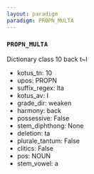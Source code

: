 ```yaml
---
layout: paradigm
paradigm: PROPN_MULTA
---
```

### ` PROPN_MULTA `

Dictionary class 10 back t~l
* kotus_tn: 10
* upos: PROPN
* suffix_regex: lta
* kotus_av: I
* grade_dir: weaken
* harmony: back
* possessive: False
* stem_diphthong: None
* deletion: ta
* plurale_tantum: False
* clitics: False
* pos: NOUN
* stem_vowel: a
